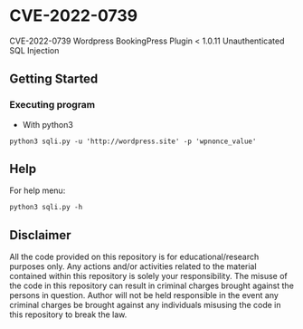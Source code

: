 # CVE-2022-0739

CVE-2022-0739 Wordpress BookingPress Plugin < 1.0.11 Unauthenticated SQL Injection

## Getting Started

### Executing program

* With python3
```
python3 sqli.py -u 'http://wordpress.site' -p 'wpnonce_value'
```

## Help

For help menu:
```
python3 sqli.py -h
```

## Disclaimer
All the code provided on this repository is for educational/research purposes only. Any actions and/or activities related to the material contained within this repository is solely your responsibility. The misuse of the code in this repository can result in criminal charges brought against the persons in question. Author will not be held responsible in the event any criminal charges be brought against any individuals misusing the code in this repository to break the law.